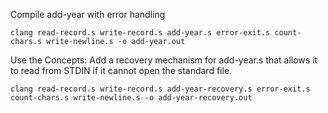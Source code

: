 Compile add-year with error handling

```
clang read-record.s write-record.s add-year.s error-exit.s count-chars.s write-newline.s -o add-year.out
```

Use the Concepts: Add a recovery mechanism for add-year.s that allows it to read from STDIN if it cannot open the standard file.

```
clang read-record.s write-record.s add-year-recovery.s error-exit.s count-chars.s write-newline.s -o add-year-recovery.out
```

